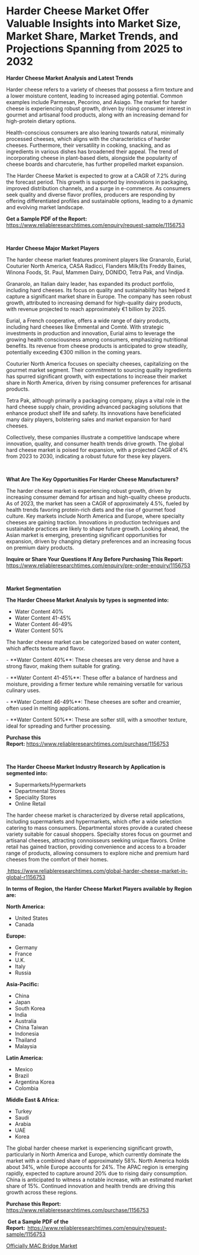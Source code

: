 <p><h1>Harder Cheese Market Offer Valuable Insights into Market Size, Market Share, Market Trends, and Projections Spanning from 2025 to 2032</h1></p><p><strong>Harder Cheese Market Analysis and Latest Trends</strong></p>
<p><p>Harder cheese refers to a variety of cheeses that possess a firm texture and a lower moisture content, leading to increased aging potential. Common examples include Parmesan, Pecorino, and Asiago. The market for harder cheese is experiencing robust growth, driven by rising consumer interest in gourmet and artisanal food products, along with an increasing demand for high-protein dietary options. </p><p>Health-conscious consumers are also leaning towards natural, minimally processed cheeses, which aligns with the characteristics of harder cheeses. Furthermore, their versatility in cooking, snacking, and as ingredients in various dishes has broadened their appeal. The trend of incorporating cheese in plant-based diets, alongside the popularity of cheese boards and charcuterie, has further propelled market expansion. </p><p>The Harder Cheese Market is expected to grow at a CAGR of 7.2% during the forecast period. This growth is supported by innovations in packaging, improved distribution channels, and a surge in e-commerce. As consumers seek quality and diverse flavor profiles, producers are responding by offering differentiated profiles and sustainable options, leading to a dynamic and evolving market landscape.</p></p>
<p><strong>Get a Sample PDF of the Report:&nbsp;</strong> <a href="https://www.reliableresearchtimes.com/enquiry/request-sample/1156753?utm_campaign=2989&utm_medium=2&utm_source=Github&utm_content=ia&utm_term=21032025&utm_id=harder-cheese">https://www.reliableresearchtimes.com/enquiry/request-sample/1156753</a></p>
<p>&nbsp;</p>
<p><strong>Harder Cheese Major Market Players</strong></p>
<p><p>The harder cheese market features prominent players like Granarolo, Eurial, Couturier North America, CASA Radicci, Flanders Milk/Ets Freddy Baines, Winona Foods, St. Paul, Mammen Dairy, DONIDO, Tetra Pak, and Vindija. </p><p>Granarolo, an Italian dairy leader, has expanded its product portfolio, including hard cheeses. Its focus on quality and sustainability has helped it capture a significant market share in Europe. The company has seen robust growth, attributed to increasing demand for high-quality dairy products, with revenue projected to reach approximately €1 billion by 2025.</p><p>Eurial, a French cooperative, offers a wide range of dairy products, including hard cheeses like Emmental and Comté. With strategic investments in production and innovation, Eurial aims to leverage the growing health consciousness among consumers, emphasizing nutritional benefits. Its revenue from cheese products is anticipated to grow steadily, potentially exceeding €300 million in the coming years.</p><p>Couturier North America focuses on specialty cheeses, capitalizing on the gourmet market segment. Their commitment to sourcing quality ingredients has spurred significant growth, with expectations to increase their market share in North America, driven by rising consumer preferences for artisanal products.</p><p>Tetra Pak, although primarily a packaging company, plays a vital role in the hard cheese supply chain, providing advanced packaging solutions that enhance product shelf life and safety. Its innovations have beneficiated many dairy players, bolstering sales and market expansion for hard cheeses.</p><p>Collectively, these companies illustrate a competitive landscape where innovation, quality, and consumer health trends drive growth. The global hard cheese market is poised for expansion, with a projected CAGR of 4% from 2023 to 2030, indicating a robust future for these key players.</p></p>
<p>&nbsp;</p>
<p><strong>What Are The Key Opportunities For Harder Cheese Manufacturers?</strong></p>
<p><p>The harder cheese market is experiencing robust growth, driven by increasing consumer demand for artisan and high-quality cheese products. As of 2023, the market has seen a CAGR of approximately 4.5%, fueled by health trends favoring protein-rich diets and the rise of gourmet food culture. Key markets include North America and Europe, where specialty cheeses are gaining traction. Innovations in production techniques and sustainable practices are likely to shape future growth. Looking ahead, the Asian market is emerging, presenting significant opportunities for expansion, driven by changing dietary preferences and an increasing focus on premium dairy products.</p></p>
<p><strong>Inquire or Share Your Questions If Any Before Purchasing This Report:</strong> <a href="https://www.reliableresearchtimes.com/enquiry/pre-order-enquiry/1156753?utm_campaign=2989&utm_medium=2&utm_source=Github&utm_content=ia&utm_term=21032025&utm_id=harder-cheese">https://www.reliableresearchtimes.com/enquiry/pre-order-enquiry/1156753</a></p>
<p>&nbsp;</p>
<p><strong>Market Segmentation</strong></p>
<p><strong>The Harder Cheese Market Analysis by types is segmented into:</strong></p>
<p><ul><li>Water Content 40%</li><li>Water Content 41-45%</li><li>Water Content 46-49%</li><li>Water Content 50%</li></ul></p>
<p><p>The harder cheese market can be categorized based on water content, which affects texture and flavor. </p><p>- **Water Content 40%**: These cheeses are very dense and have a strong flavor, making them suitable for grating.</p><p>  </p><p>- **Water Content 41-45%**: These offer a balance of hardness and moisture, providing a firmer texture while remaining versatile for various culinary uses.</p><p>- **Water Content 46-49%**: These cheeses are softer and creamier, often used in melting applications.</p><p>- **Water Content 50%**: These are softer still, with a smoother texture, ideal for spreading and further processing.</p></p>
<p><strong>Purchase this Report:&nbsp;</strong><a href="https://www.reliableresearchtimes.com/purchase/1156753?utm_campaign=2989&utm_medium=2&utm_source=Github&utm_content=ia&utm_term=21032025&utm_id=harder-cheese">https://www.reliableresearchtimes.com/purchase/1156753</a></p>
<p>&nbsp;</p>
<p><strong>The Harder Cheese Market Industry Research by Application is segmented into:</strong></p>
<p><ul><li>Supermarkets/Hypermarkets</li><li>Departmental Stores</li><li>Speciality Stores</li><li>Online Retail</li></ul></p>
<p><p>The harder cheese market is characterized by diverse retail applications, including supermarkets and hypermarkets, which offer a wide selection catering to mass consumers. Departmental stores provide a curated cheese variety suitable for casual shoppers. Specialty stores focus on gourmet and artisanal cheeses, attracting connoisseurs seeking unique flavors. Online retail has gained traction, providing convenience and access to a broader range of products, allowing consumers to explore niche and premium hard cheeses from the comfort of their homes.</p></p>
<p><a href="https://www.reliableresearchtimes.com/global-harder-cheese-market-in-global-r1156753?utm_campaign=2989&utm_medium=2&utm_source=Github&utm_content=ia&utm_term=21032025&utm_id=harder-cheese">&nbsp;https://www.reliableresearchtimes.com/global-harder-cheese-market-in-global-r1156753</a></p>
<p><strong>In terms of Region, the Harder Cheese Market Players available by Region are:</strong></p>
<p>
    <p> <strong> North America: </strong>
        <ul>
            <li>United States</li>
            <li>Canada</li>
        </ul>
        </p> 
    <p> <strong> Europe: </strong>
        <ul>
            <li>Germany</li>
            <li>France</li>
            <li>U.K.</li>
            <li>Italy</li>
            <li>Russia</li>
        </ul>
        </p> 
    <p> <strong> Asia-Pacific: </strong>
        <ul>
            <li>China</li>
            <li>Japan</li>
            <li>South Korea</li>
            <li>India</li>
            <li>Australia</li>
            <li>China Taiwan</li>
            <li>Indonesia</li>
            <li>Thailand</li>
            <li>Malaysia</li>
        </ul>
        </p> 
    <p> <strong> Latin America: </strong>
        <ul>
            <li>Mexico</li>
            <li>Brazil</li>
            <li>Argentina Korea</li>
            <li>Colombia</li>
        </ul>
        </p> 
    <p> <strong> Middle East & Africa: </strong>
        <ul>
            <li>Turkey</li>
            <li>Saudi</li>
            <li>Arabia</li>
            <li>UAE</li>
            <li>Korea</li>
        </ul>
    </p>
    </p>
<p><p>The global harder cheese market is experiencing significant growth, particularly in North America and Europe, which currently dominate the market with a combined share of approximately 58%. North America holds about 34%, while Europe accounts for 24%. The APAC region is emerging rapidly, expected to capture around 20% due to rising dairy consumption. China is anticipated to witness a notable increase, with an estimated market share of 15%. Continued innovation and health trends are driving this growth across these regions.</p></p>
<p><strong>Purchase this Report: </strong><a href="https://www.reliableresearchtimes.com/purchase/1156753?utm_campaign=2989&utm_medium=2&utm_source=Github&utm_content=ia&utm_term=21032025&utm_id=harder-cheese">https://www.reliableresearchtimes.com/purchase/1156753</a></p>
<p>&nbsp;<strong>Get a Sample PDF of the Report:&nbsp;&nbsp;</strong><a href="https://www.reliableresearchtimes.com/enquiry/request-sample/1156753?utm_campaign=2989&utm_medium=2&utm_source=Github&utm_content=ia&utm_term=21032025&utm_id=harder-cheese">https://www.reliableresearchtimes.com/enquiry/request-sample/1156753</a></p>
<p><strong></strong></p>
<p><p><a href="https://github.com/genayziben/Market-Research-Report-List-1/blob/main/officially-mac-bridge-market.md?utm_campaign=2989&utm_medium=2&utm_source=Github&utm_content=ia&utm_term=21032025&utm_id=harder-cheese">Officially MAC Bridge Market</a></p></p>